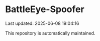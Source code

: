 # BattleEye-Spoofer

Last updated: 2025-06-08 19:04:16

This repository is automatically maintained.
